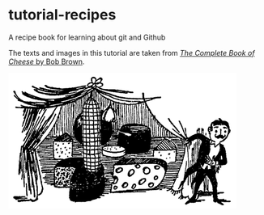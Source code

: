 # tutorial-recipes
A recipe book for learning about git and Github

The texts and images in this tutorial are taken from [*The Complete Book of Cheese* by Bob Brown](https://www.gutenberg.org/ebooks/14293).

![Cheese of the world](cheeses.gif)
